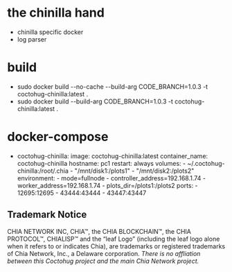 # the chinilla hand
- chinilla specific docker
- log parser

# build
- sudo docker build --no-cache --build-arg CODE_BRANCH=1.0.3 -t coctohug-chinilla:latest .
- sudo docker build --build-arg CODE_BRANCH=1.0.3 -t coctohug-chinilla:latest .

# docker-compose
- coctohug-chinilla: 
        image: coctohug-chinilla:latest 
        container_name: coctohug-chinilla
        hostname: pc1 
        restart: always 
        volumes: 
            - ~/.coctohug-chinilla:/root/.chia 
            - "/mnt/disk1:/plots1" 
            - "/mnt/disk2:/plots2" 
        environment: 
            - mode=fullnode 
            - controller_address=192.168.1.74 
            - worker_address=192.168.1.74
            - plots_dir=/plots1:/plots2 
        ports: 
            - 12695:12695 
            - 43444:43444 
            - 43447:43447

## Trademark Notice
CHIA NETWORK INC, CHIA™, the CHIA BLOCKCHAIN™, the CHIA PROTOCOL™, CHIALISP™ and the “leaf Logo” (including the leaf logo alone when it refers to or indicates Chia), are trademarks or registered trademarks of Chia Network, Inc., a Delaware corporation. *There is no affliation between this Coctohug project and the main Chia Network project.*
 
 
 
 
